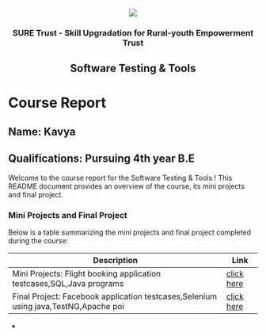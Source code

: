<!-- PROJECT LOGO -->
<br />

<div align="center">
   <img src='https://user-images.githubusercontent.com/73131499/166115643-d3187f47-d38f-41b2-ae42-5ecbbc60de14.png' />


<h3 align="center">SURE Trust - Skill Upgradation for Rural-youth Empowerment Trust</h3>
  <h2> Software Testing & Tools </h2>
</div>

# Course Report

## Name: Kavya

## Qualifications: Pursuing 4th year B.E

Welcome to the course report for the Software Testing & Tools ! This README document provides an overview of the course, its mini projects and final project.

### Mini Projects and Final Project

Below is a table summarizing the mini projects and final project completed during the course:

| Description                               | Link                                    |
|-------------------------------------------|-----------------------------------------|
| Mini Projects: Flight booking application testcases,SQL,Java programs     | [click here](https://github.com/sure-trust/G4_Software_Testing_Tools/tree/main/Mini%20Projects/Kavya)                        |
| Final Project: Facebook application testcases,Selenium using java,TestNG,Apache poi     | [click here](https://github.com/sure-trust/G4_Software_Testing_Tools/tree/main/Final%20Capstone%20Projects/Kavya)                         |
+
